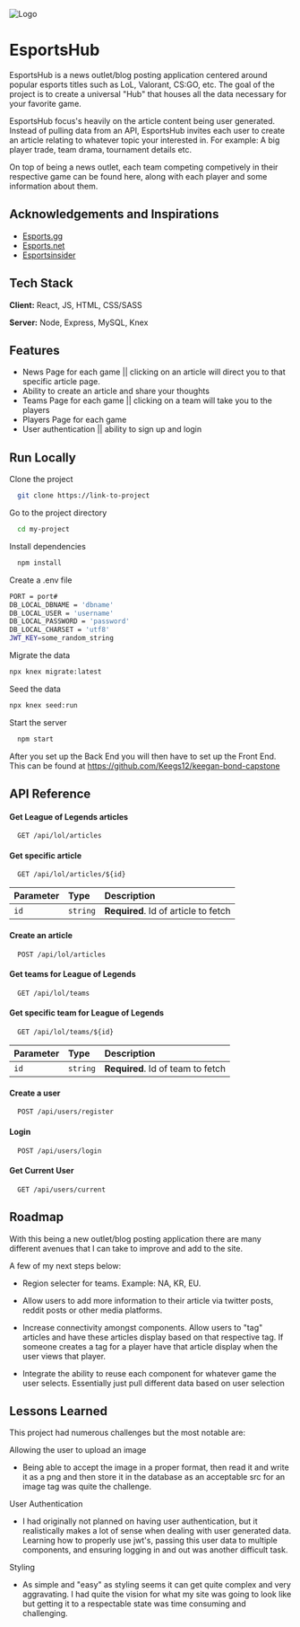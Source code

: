 ![Logo]("./logo/logo-no-background.png)

# EsportsHub

EsportsHub is a news outlet/blog posting application centered around popular esports titles such as LoL, Valorant, CS:GO, etc. The goal of the project is to create a universal "Hub" that houses all the data necessary for your favorite game.

EsportsHub focus's heavily on the article content being user generated. Instead of pulling data from an API, EsportsHub invites each user to create an article relating to whatever topic your interested in. For example: A big player trade, team drama, tournament details etc.

On top of being a news outlet, each team competing competively in their respective game can be found here, along with each player and some information about them.

## Acknowledgements and Inspirations

-   [Esports.gg](https://esports.gg/)
-   [Esports.net](https://www.esports.net/)
-   [Esportsinsider](https://esportsinsider.com/)

## Tech Stack

**Client:** React, JS, HTML, CSS/SASS

**Server:** Node, Express, MySQL, Knex

## Features

-   News Page for each game || clicking on an article will direct you to that specific article page.
-   Ability to create an article and share your thoughts
-   Teams Page for each game || clicking on a team will take you to the players
-   Players Page for each game
-   User authentication || ability to sign up and login

## Run Locally

Clone the project

```bash
  git clone https://link-to-project
```

Go to the project directory

```bash
  cd my-project
```

Install dependencies

```bash
  npm install
```

Create a .env file

```bash
PORT = port#
DB_LOCAL_DBNAME = 'dbname'
DB_LOCAL_USER = 'username'
DB_LOCAL_PASSWORD = 'password'
DB_LOCAL_CHARSET = 'utf8'
JWT_KEY=some_random_string
```

Migrate the data

```bash
npx knex migrate:latest
```

Seed the data

```bash
npx knex seed:run
```

Start the server

```bash
  npm start
```

After you set up the Back End you will then have to set up the Front End. This can be found at https://github.com/Keegs12/keegan-bond-capstone

## API Reference

#### Get League of Legends articles

```http
  GET /api/lol/articles
```

#### Get specific article

```http
  GET /api/lol/articles/${id}
```

| Parameter | Type     | Description                          |
| :-------- | :------- | :----------------------------------- |
| `id`      | `string` | **Required**. Id of article to fetch |

#### Create an article

```http
  POST /api/lol/articles
```

#### Get teams for League of Legends

```http
  GET /api/lol/teams
```

#### Get specific team for League of Legends

```http
  GET /api/lol/teams/${id}
```

| Parameter | Type     | Description                       |
| :-------- | :------- | :-------------------------------- |
| `id`      | `string` | **Required**. Id of team to fetch |

#### Create a user

```http
  POST /api/users/register
```

#### Login

```http
  POST /api/users/login
```

#### Get Current User

```http
  GET /api/users/current
```

## Roadmap

With this being a new outlet/blog posting application there are many different avenues that I can take to improve and add to the site.

A few of my next steps below:

-   Region selecter for teams. Example: NA, KR, EU.

-   Allow users to add more information to their article via twitter posts, reddit posts or other media platforms.

-   Increase connectivity amongst components. Allow users to "tag" articles and have these articles display based on that respective tag. If someone creates a tag for a player have that article display when the user views that player.

-   Integrate the ability to reuse each component for whatever game the user selects. Essentially just pull different data based on user selection

## Lessons Learned

This project had numerous challenges but the most notable are:

Allowing the user to upload an image

-   Being able to accept the image in a proper format, then read it and write it as a png and then store it in the database as an acceptable src for an image tag was quite the challenge.

User Authentication

-   I had originally not planned on having user authentication, but it realistically makes a lot of sense when dealing with user generated data. Learning how to properly use jwt's, passing this user data to multiple components, and ensuring logging in and out was another difficult task.

Styling

-   As simple and "easy" as styling seems it can get quite complex and very aggravating. I had quite the vision for what my site was going to look like but getting it to a respectable state was time consuming and challenging.
